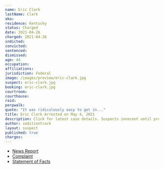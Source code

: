 ```yaml
---
name: Eric Clark
lastName: Clark
aka:
residence: Kentucky
status: Charged
date: 2021-04-26
charged: 2021-04-26
indicted:
convicted: 
sentenced: 
dismissed: 
age: 44
occupation:
affiliations:
jurisdiction: Federal
image: /images/preview/eric-clark.jpg
suspect: eric-clark.jpg
booking: eric-clark.jpg
courtroom:
courthouse:
raid:
perpwalk:
quote: "It was ridiculously easy to get in..."
title: Eric Clark Arrested on May 4, 2021
description: Click for latest case details. Suspects innocent until proven guilty.
author: seditiontrack
layout: suspect
published: true
charges:
---
```

- [News Report](https://www.whas11.com/article/news/kentucky/kentucky-man-eric-douglas-clark-arrested-connection-capitol-breach-dc/417-2b19a3dd-c47c-477f-a132-85585151190b)
- [Complaint](https://www.justice.gov/usao-dc/case-multi-defendant/file/1391711/download)
- [Statement of Facts](https://www.justice.gov/usao-dc/case-multi-defendant/file/1391716/download)
